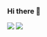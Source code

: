 ### Hi there 👋    
![](https://img.shields.io/badge/this%20is-shahriar%20shanto-orange?style=for-the-badge&link=https://shanto.keybase.pub)
![](https://i.imgur.com/PCSGdEi.png)
